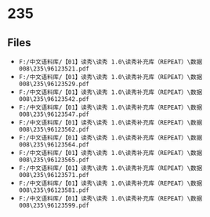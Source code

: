 # 235

## Files

- `F:/中文语料库/【01】读秀\读秀 1.0\读秀补充库（REPEAT）\数据008\235\96123521.pdf`
- `F:/中文语料库/【01】读秀\读秀 1.0\读秀补充库（REPEAT）\数据008\235\96123529.pdf`
- `F:/中文语料库/【01】读秀\读秀 1.0\读秀补充库（REPEAT）\数据008\235\96123542.pdf`
- `F:/中文语料库/【01】读秀\读秀 1.0\读秀补充库（REPEAT）\数据008\235\96123547.pdf`
- `F:/中文语料库/【01】读秀\读秀 1.0\读秀补充库（REPEAT）\数据008\235\96123562.pdf`
- `F:/中文语料库/【01】读秀\读秀 1.0\读秀补充库（REPEAT）\数据008\235\96123564.pdf`
- `F:/中文语料库/【01】读秀\读秀 1.0\读秀补充库（REPEAT）\数据008\235\96123565.pdf`
- `F:/中文语料库/【01】读秀\读秀 1.0\读秀补充库（REPEAT）\数据008\235\96123571.pdf`
- `F:/中文语料库/【01】读秀\读秀 1.0\读秀补充库（REPEAT）\数据008\235\96123581.pdf`
- `F:/中文语料库/【01】读秀\读秀 1.0\读秀补充库（REPEAT）\数据008\235\96123599.pdf`
